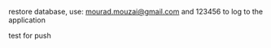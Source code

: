 restore database, 
use: 
mourad.mouzai@gmail.com and 123456 
to log to the application

test for push
